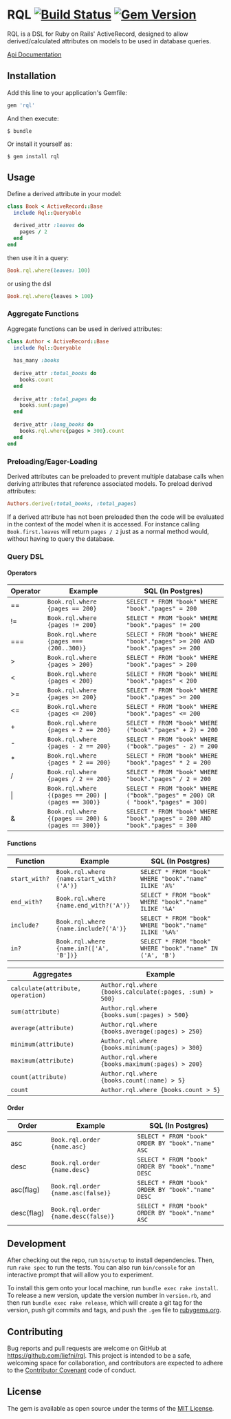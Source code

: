 # RQL [![Build Status](https://secure.travis-ci.org/liefni/rql.svg)](http://travis-ci.org/liefni/rql) [![Gem Version](https://badge.fury.io/rb/rql.svg)](https://badge.fury.io/rb/rql)

RQL is a DSL for Ruby on Rails' ActiveRecord, designed to allow derived/calculated attributes on models to be used in database queries.

[Api Documentation](https://www.rubydoc.info/gems/rql/)

## Installation

Add this line to your application's Gemfile:

```ruby
gem 'rql'
```

And then execute:

    $ bundle

Or install it yourself as:

    $ gem install rql

## Usage

Define a derived attribute in your model:
```ruby
class Book < ActiveRecord::Base
  include Rql::Queryable

  derived_attr :leaves do
    pages / 2
  end
end
```

then use it in a query:
```ruby
Book.rql.where(leaves: 100)
```

or using the dsl

```ruby
Book.rql.where{leaves > 100}
```

### Aggregate Functions

Aggregate functions can be used in derived attributes:

```ruby
class Author < ActiveRecord::Base
  include Rql::Queryable
  
  has_many :books
  
  derive_attr :total_books do
    books.count
  end
  
  derive_attr :total_pages do
    books.sum(:page)
  end
  
  derive_attr :long_books do
    books.rql.where{pages > 300}.count
  end
end
```

### Preloading/Eager-Loading

Derived attributes can be preloaded to prevent multiple database calls when
deriving attributes that reference associated models. To preload derived attributes:

```ruby
Authors.derive(:total_books, :total_pages)
```

If a derived attribute has not been preloaded then the code will be evaluated in the context of the model when it is
accessed. For instance calling `Book.first.leaves` will return `pages / 2` just as a normal method would, without having
to query the database.

### Query DSL

#### Operators

|Operator  |Example                               |SQL (In Postgres)                                       |
|----------|--------------------------------------|--------------------------------------------------------|
|==        |`Book.rql.where {pages == 200}`       |`SELECT * FROM "book" WHERE "book"."pages" = 200`       |
|!=        |`Book.rql.where {pages != 200}`       |`SELECT * FROM "book" WHERE "book"."pages" != 200`      |
|===       |`Book.rql.where {pages === (200..300)}`|`SELECT * FROM "book" WHERE "book"."pages" >= 200 AND "book"."pages" >= 200` |
|>         |`Book.rql.where {pages > 200}`        |`SELECT * FROM "book" WHERE "book"."pages" > 200`       |
|<         |`Book.rql.where {pages < 200}`        |`SELECT * FROM "book" WHERE "book"."pages" < 200`       |
|>=        |`Book.rql.where {pages >= 200}`       |`SELECT * FROM "book" WHERE "book"."pages" >= 200`      |
|<=        |`Book.rql.where {pages <= 200}`       |`SELECT * FROM "book" WHERE "book"."pages" <= 200`      |
|+         |`Book.rql.where {pages + 2 == 200}`   |`SELECT * FROM "book" WHERE ("book"."pages" + 2) = 200` |
|-         |`Book.rql.where {pages - 2 == 200}`   |`SELECT * FROM "book" WHERE ("book"."pages" - 2) = 200` |
|*         |`Book.rql.where {pages * 2 == 200}`   |`SELECT * FROM "book" WHERE "book"."pages" * 2 = 200`   |
|/         |`Book.rql.where {pages / 2 == 200}`   |`SELECT * FROM "book" WHERE "book"."pages" / 2 = 200`   |
|\|        |`Book.rql.where {(pages == 200) \| (pages == 300)}` |`SELECT * FROM "book" WHERE ("book"."pages" = 200) OR ( "book"."pages" = 300)`|
|&         |`Book.rql.where {(pages == 200) & (pages == 300)}` |`SELECT * FROM "book" WHERE "book"."pages" = 200 AND  "book"."pages" = 300` |

#### Functions

|Function      |Example                                   |SQL (In Postgres)                                       |
|--------------|------------------------------------------|--------------------------------------------------------|
|`start_with?` |`Book.rql.where {name.start_with?('A')}`  |`SELECT * FROM "book" WHERE "book"."name" ILIKE 'A%'`   |
|`end_with?`   |`Book.rql.where {name.end_with?('A')}`    |`SELECT * FROM "book" WHERE "book"."name" ILIKE '%A'`   |
|`include?`    |`Book.rql.where {name.include?('A')}`     |`SELECT * FROM "book" WHERE "book"."name" ILIKE '%A%'`  |
|`in? `        |`Book.rql.where {name.in?(['A', 'B'])}`   |`SELECT * FROM "book" WHERE "book"."name" IN ('A', 'B')`|

|Aggregates                       |Example                                                   |
|---------------------------------|----------------------------------------------------------|
|`calculate(attribute, operation)`|`Author.rql.where {books.calculate(:pages, :sum) > 500}`  |
|`sum(attribute)`                 |`Author.rql.where {books.sum(:pages) > 500}`              |
|`average(attribute)`             |`Author.rql.where {books.average(:pages) > 250}`          |
|`minimum(attribute)`             |`Author.rql.where {books.minimum(:pages) > 300}`          |
|`maximum(attribute)`             |`Author.rql.where {books.maximum(:pages) > 200}`          |
|`count(attribute)`               |`Author.rql.where {books.count(:name) > 5}`               |
|`count`                          |`Author.rql.where {books.count > 5}`                      |

#### Order

|Order          |Example                             |SQL (In Postgres)                                       |
|---------------|------------------------------------|--------------------------------------------------------|
|asc            |`Book.rql.order {name.asc}`         |`SELECT * FROM "book" ORDER BY "book"."name" ASC`       |
|desc           |`Book.rql.order {name.desc}`        |`SELECT * FROM "book" ORDER BY "book"."name" DESC`      |
|asc(flag)      |`Book.rql.order {name.asc(false)}`  |`SELECT * FROM "book" ORDER BY "book"."name" DESC`      |
|desc(flag)     |`Book.rql.order {name.desc(false)}` |`SELECT * FROM "book" ORDER BY "book"."name" ASC`       |

## Development

After checking out the repo, run `bin/setup` to install dependencies. Then, run `rake spec` to run the tests. You can 
also run `bin/console` for an interactive prompt that will allow you to experiment.

To install this gem onto your local machine, run `bundle exec rake install`. To release a new version, update the 
version number in `version.rb`, and then run `bundle exec rake release`, which will create a git tag for the version, 
push git commits and tags, and push the `.gem` file to [rubygems.org](https://rubygems.org).

## Contributing

Bug reports and pull requests are welcome on GitHub at https://github.com/liefni/rql. This project is intended to be a 
safe, welcoming space for collaboration, and contributors are expected to adhere to the 
[Contributor Covenant](http://contributor-covenant.org) code of conduct.

## License

The gem is available as open source under the terms of the [MIT License](https://opensource.org/licenses/MIT).
